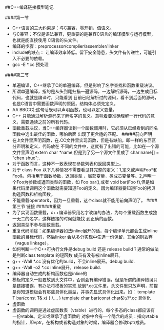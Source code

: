 ##C++编译链接模型笔记

####第一节
- C++语言的三大约束是：与C兼容，零开销，值语义。
- 与C兼容：不仅是语法兼容，更重要的是兼容C语言的编译模型与运行模型，也就是能直接使用
  C语言的头文件。
- 编译的步骤：preprocessor/complier/assembler/linker
- include的缺点： 让编译效率降低。留下安全隐患，头文件有传递性，可能引入不必要的依赖。
- gcc -E *.cc 预处理 

####第二节
- 单遍编译，C++继承了C的单遍编译，但是影响了名字查找和函数重载决议。
- 所谓单遍编译，指的是从头到尾扫描一遍源码，一边解析源码，一边生成目标代码，也就是编译时，只能看到
目前已经解析过的源码，看不到后面的源码，也是C语言中需要函数声明的原因。结构体必须先定义。
- AA BB(CC);这句话既可以声明函数，也可以定义变量。
- C++ 只能通过解析源码来了解名字的含义。意味着要准确理解一行代码的意义，需要通读之前的所有代码。
- 函数重载决议，当C++编译器读到一个函数调用时，它必须从已经看到的同名函数中选出最佳的函数，哪怕后面
出现了更合适的匹配。
#####前向声明
- 在.h文件里声明函数，在.CC文件里实现函数，但是有缺陷，即一样的东西区分声明和定义，代码放在
不同的文件中，这就有了出错的可能，比如在一个源文件里声明 extern char *name,但是到了另一个源文件里成了
char name[] = "chen shuo";.
- 对于函数而言，这种不一致表现在参数列表和返回类型上。
- 对于 class Foo 以下几种情况不需要看见其完整的定义：1,定义或声明Foo*和Foo&，包括用于函数参数，返回类型
，局部变量，类成员变量等。2,声明一个Foo为参数或返回类型的函数，如 Foo bar(),或者 void bar(Foo f),但是如
果代码里调用这个函数就需要知道Foo的定义，因为编译器要知道Foo的拷贝构造函数和析构函数。
- 不能重载operator&，因为一旦重载，这个class就不能用前向声明了。
####第三节 链接
######重载
- 为了实现函数重载，c++编译器采用名字改编的办法，为每个重载函数生成独一无二的名字，这样链接的时候就能找
到正确的函数。
- 返回类型不参与函数重载。
- 重复代码消除：如果编译器如法inline展开的话，每个编译单元都会生成inline函数的目标代码，然后linker
会从多分实现中任选一份保留，其余的则丢弃（vague linkage）。
- 如何判断一个C++可执行文件是debug build 还是 release build？通常的做法是判断class template 的短函数
成员有没有被inline展开。
- g++ -Wall *.cc 没有优化的bulid，不会inline展开。debug build.
- g++ -Wall -o2 *.cc inline展开。release build.
- 编译器自动生成的析构函数也是inline的
- 模板的定义一般要放到头文件中，否则会有编译错误，但是所谓的编译错误只是链接错误，有办法将模板的实现
放到*.cc文件里，头文件里只放声明，前提是你知道模板会有那些具体化类型，并事先显式具体化出来。如：
 template<typename T>
 T bar(const T& x)
 {
	/....
 }
 template char bar(const char&);//*.cc 具体化
- 虚函数
- 虚函数的调用是通过虚函数表（vtable）进行的，每个多态的class都应该有一份vtable。定义或继承了虚函数的
对象中会有一个隐含的成员：指向vtable的指针，即vptr。在析构或者构造对象的时候，编译器会修改bptr成员。
 

